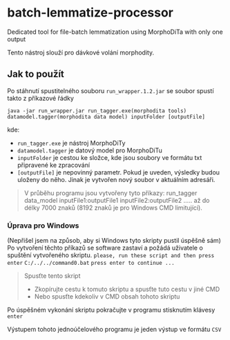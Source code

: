 # batch-lemmatize-processor
Dedicated tool for file-batch lemmatization using MorphoDiTa with only one output

Tento nástroj slouží pro dávkové volání morphodity.



Jak to použít
-------------
Po stáhnutí spustitelného souboru `run_wrapper.1.2.jar` se soubor spustí takto z příkazové řádky

`java -jar run_wrapper.jar run_tagger.exe(morphodita tools) datamodel.tagger(morphodita data model) inputFolder [outputFile]`

kde:
- `run_tagger.exe` je nástroj MorphoDiTy
- `datamodel.tagger` je datový model pro MorphoDiTu
- `inputFolder` je cestou ke složce, kde jsou soubory ve formátu txt připravené ke zpracování
- `[outputFile]` je nepovinný parametr. Pokud je uveden, výsledky budou uloženy do něho. Jinak je vytvořen nový soubor v aktuálním adresáři.


> V průběhu programu jsou vytvořeny tyto příkazy:
run_tagger data_model inputFile1:outputFile1 inputFile2:outputFile2 ..... až do délky 7000 znaků (8192 znaků je pro Windows CMD limitující).

### Úprava pro Windows
(Nepřišel jsem na způsob, aby si Windows tyto skripty pustil úspěšně sám)
Po vytvoření těchto příkazů se software zastaví a požádá uživatele o spuštění vytvořeného skriptu.
`please, run these script and then press enter`
`C:/../../command0.bat`
`press enter to continue ...`

> Spusťte tento skript
> - Zkopírujte cestu k tomuto skriptu a spusťte tuto cestu v jiné CMD
> - Nebo spusťte kdekoliv v CMD obsah tohoto skriptu

Po úspěšném vykonání skriptu pokračujte v programu stisknutím klávesy `enter`

Výstupem tohoto jednoúčelového programu je jeden výstup ve formátu `CSV`